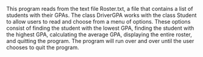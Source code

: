 This program reads from the text file Roster.txt, a file that contains a list of students with their GPAs. The class 
DriverGPA works with the class Student to allow users to read and choose from a menu of options. These options consist of 
finding the student with the lowest GPA, finding the student with the highest GPA, calculating the average GPA, displaying the 
entire roster, and quitting the program. The program will run over and over until the user chooses to quit the program.
